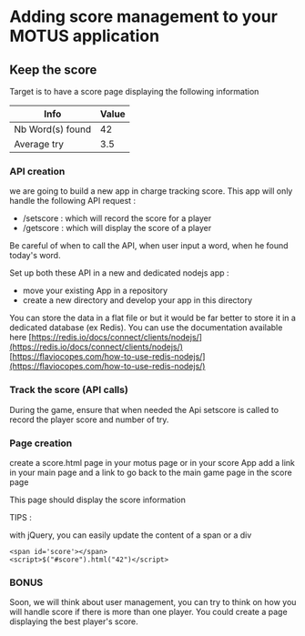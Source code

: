 # Adding score management to your MOTUS application 

## Keep the score

Target is to have a score page displaying the following information


Info | Value
-------------|---------------
Nb Word(s) found        | 42
Average try       | 3.5  



### API creation

we are going to build a new app in charge tracking score. This app will only handle the following API request :
- /setscore : which will record the score for a player
- /getscore : which will display the score of a player

Be careful of when to call the API, when user input a word, when he found today's word.

Set up both these API in a new and dedicated nodejs app :
- move your existing App in a repository 
- create a new directory and develop your app in this directory

You can store the data in a flat file or but it would be far better to store it in a dedicated database (ex Redis).
You can use the documentation available here 
[https://redis.io/docs/connect/clients/nodejs/](https://redis.io/docs/connect/clients/nodejs/)
[https://flaviocopes.com/how-to-use-redis-nodejs/](https://flaviocopes.com/how-to-use-redis-nodejs/)

### Track the score (API calls)

During the game, ensure that when needed the Api setscore is called to record the player score and number of try.

### Page creation

create a score.html page in your motus page or in your score App
add a link in your main page and a link to go back to the main game page in the score page 

This page should display the score information

TIPS :

with jQuery, you can easily update the content of a span or a div
```
<span id='score'></span>
<script>$("#score").html("42")</script>
```

### BONUS

Soon, we will think about user management, you can try to think on how you will handle score if there is more than one player.
You could create a page displaying the best player's score. 
